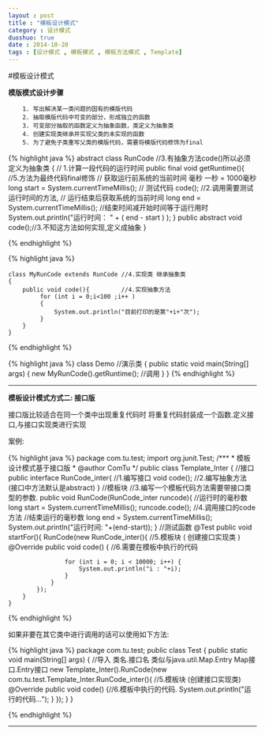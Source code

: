 ```yaml
---
layout : post
title : "模板设计模式"
category : 设计模式
duoshuo: true
date : 2014-10-20
tags : [设计模式 , 模板模式 , 模板方法模式 , Template]
---
```



#模板设计模式

**模版模式设计步骤**

		1. 写出解决某一类问题的固有的模版代码
		2. 抽取模版代码中可变的部分，形成独立的函数
		3. 可变部分抽取的函数定义为抽象函数，类定义为抽象类
		4. 创建实现类继承并实现父类的未实现的函数
		5. 为了避免子类重写父类的模版代码，需要将模版代码修饰为final


{% highlight java %}
	abstract class RunCode //3.有抽象方法code()所以必须定义为抽象类
	{
		// 1.计算一段代码的运行时间
		public final void getRuntime(){	//5.方法为最终代码final修饰
		    // 获取运行前系统的当前时间  毫秒  一秒 = 1000毫秒
		long start = System.currentTimeMillis(); 
			// 测试代码
			code();		//2.调用需要测试运行时间的方法,
			// 运行结束后获取系统的当前时间
		long end = System.currentTimeMillis(); 
			//结束时间减开始时间等于运行用时
		   System.out.println("运行时间： " + ( end - start ) );
		}
		public abstract void code();//3.不知这方法如何实现,定义成抽象
	}

{% endhighlight %}

{% highlight java %}

	class MyRunCode extends RunCode	//4.实现类 继承抽象类
	{
	    public void code(){			//4.实现抽象方法
			 for (int i = 0;i<100 ;i++ )
			 {
				 System.out.println("目前打印的是第"+i+"次");
			 }
		}
	}

{% endhighlight %}

{% highlight java %}
	class Demo		//演示类 
	{
		public static void main(String[] args) 
		{
			new MyRunCode().getRuntime();		//调用
		}
	}
{% endhighlight %}

---

**模板设计模式方式二: 接口版**
	
接口版比较适合在同一个类中出现重复代码时 将重复代码封装成一个函数.定义接口,与接口实现类进行实现

案例:

{% highlight java %}
	package com.tu.test;
	import org.junit.Test;
	/***
	 * 模板设计模式基于接口版
	 * @author ComTu
	 */
	public class Template_Inter {
		//接口
		public interface RunCode_inter{  //1.编写接口
			void code();  //2.编写抽象方法 (接口中方法默认是abstract)
		}
		//模板块  //3.编写一个模板代码方法需要带接口类型的参数.
		public void RunCode(RunCode_inter runcode){
			//运行时的毫秒数
			long start = System.currentTimeMillis();
			runcode.code();  //4.调用接口的code方法 
			//结束运行的毫秒数
			long end = System.currentTimeMillis();
			System.out.println("运行时间: "+(end-start));
		}
		//测试函数
		@Test
		public void startFor(){ 
			RunCode(new RunCode_inter(){ //5.模板块 ( 创建接口实现类 )
				@Override
				public void code() { //6.需要在模板中执行的代码

					for (int i = 0; i < 10000; i++) {
						System.out.println("i : "+i);
					}
				}
			});
		}
	}
{% endhighlight %}



如果非要在其它类中进行调用的话可以使用如下方法:

{% highlight java %}
	package com.tu.test;
	public class Test {
		public static void main(String[] args) {
			//导入  类名.接口名  类似与java.util.Map.Entry  Map接口.Entry接口
			new Template_Inter().RunCode(new com.tu.test.Template_Inter.RunCode_inter(){ //5.模板块 (创建接口实现类)
				@Override
				public void code() {//6.模板中执行的代码.
					System.out.println("运行的代码...");
				}
			});
		}
	}

{% endhighlight %}

---
